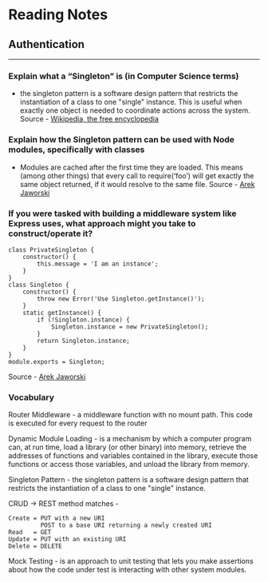 # Reading Notes
## Authentication
_____________________________________________________________________________________________________________________________________


### Explain what a “Singleton” is (in Computer Science terms)
- the singleton pattern is a software design pattern that restricts the instantiation of a class to one "single" instance. This is useful when exactly one object is needed to coordinate actions across the system.
Source - [Wikipedia, the free encyclopedia](https://en.wikipedia.org/wiki/Singleton_pattern)

### Explain how the Singleton pattern can be used with Node modules, specifically with classes
- Modules are cached after the first time they are loaded. This means (among other things) that every call to require(‘foo’) will get exactly the same object returned, if it would resolve to the same file.
Source - [Arek Jaworski](https://medium.com/swlh/node-js-and-singleton-pattern-7b08d11c726a)

### If you were tasked with building a middleware system like Express uses, what approach might you take to construct/operate it?

```
class PrivateSingleton {
    constructor() {
        this.message = 'I am an instance';
    }
}
class Singleton {
    constructor() {
        throw new Error('Use Singleton.getInstance()');
    }
    static getInstance() {
        if (!Singleton.instance) {
            Singleton.instance = new PrivateSingleton();
        }
        return Singleton.instance;
    }
}
module.exports = Singleton;
```

Source - [Arek Jaworski](https://medium.com/swlh/node-js-and-singleton-pattern-7b08d11c726a)

### Vocabulary 

Router Middleware - a middleware function with no mount path. This code is executed for every request to the router

Dynamic Module Loading - is a mechanism by which a computer program can, at run time, load a library (or other binary) into memory, retrieve the addresses of functions and variables contained in the library, execute those functions or access those variables, and unload the library from memory.

Singleton Pattern - the singleton pattern is a software design pattern that restricts the instantiation of a class to one "single" instance.

CRUD -> REST method matches -
```
Create = PUT with a new URI
         POST to a base URI returning a newly created URI
Read   = GET
Update = PUT with an existing URI
Delete = DELETE
```
Mock Testing -  is an approach to unit testing that lets you make assertions about how the code under test is interacting with other system modules.



